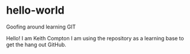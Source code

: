 # hello-world
Goofing around learning GIT

Hello! I am Keith Compton
I am using the repository as a learning base to get the hang out GitHub.
